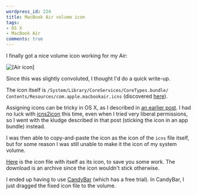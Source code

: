 ```yaml
---
wordpress_id: 224
title: MacBook Air volume icon
tags:
- OS X
- MacBook Air
comments: true
---
```

I finally got a nice volume icon working for my Air:

<p class="center"><img src="https://henrik.nyh.se/uploads/air-icon.png" alt="[Air icon]" class="bordered" /></p>

Since this was slightly convoluted, I thought I'd do a quick write-up.

<!--more-->

The icon itself is <code>/System/Library/CoreServices/CoreTypes.bundle/ Contents/Resources/com.apple.macbookair.icns</code> (discovered <a href="http://macthemes2.net/forum/viewtopic.php?pid=225040">here</a>).

Assigning icons can be tricky in OS X, as I described in <a href="https://henrik.nyh.se/2007/08/os-x-icons">an earlier post</a>. I had no luck with <a href="http://www.icons.cx/goodies/">icns2icon</a> this time, even when I tried very liberal permissions, so I went with the kludge described in that post (sticking the icon in an app bundle) instead.

I was then able to copy-and-paste the icon as the icon of the <code>icns</code> file itself, but for some reason I was still unable to make it the icon of my system volume.

<a href="https://henrik.nyh.se/uploads/air.icns.zip">Here</a> is the icon file with itself as its icon, to save you some work. The download is an archive since the icon wouldn't stick otherwise.

I ended up having to use <a href="http://www.panic.com/candybar/">CandyBar</a> (which has a free trial). In CandyBar, I just dragged the fixed icon file to the volume.

